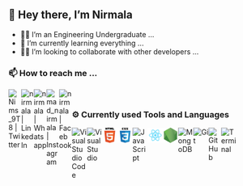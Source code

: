 ## 👋 Hey there, I’m Nirmala
- 🧑‍💻 I’m an Engineering Undergraduate ...
- 🌱 I’m currently learning everything ...
- 🙋‍♂️ I’m looking to collaborate with other developers ...

### 📫 How to reach me ...


[<img align="left" alt="Nims_9T8 | Twitter" width="25px" src="https://img.icons8.com/fluency/240/000000/twitter.png" />][twitter]
[<img align="left" alt="nirmala | LinkedIn" width="25px" src="https://img.icons8.com/fluency/240/000000/linkedin.png" />][linkedin]
[<img align="left" alt="nirmala | Whatsapp" width="25px" src="https://img.icons8.com/fluency/240/000000/gmail-new.png" />][email]
[<img align="left" alt="mad_nirmala | Instagram" width="25px" src="https://img.icons8.com/fluency/240/000000/instagram-new.png" />][instagram]
[<img align="left" alt="nirmala | Facebook" width="25px" src="https://img.icons8.com/fluency/240/000000/facebook-new.png" />][facebook]



<br/>

### ⚙️ Currently used Tools and Languages

[<img align="left" alt="Visual Studio Code" width="30px" src="https://img.icons8.com/color/96/000000/visual-studio-code-2019.png" />][vscode]
[<img align="left" alt="Visual Studio" width="30px" src="https://img.icons8.com/color/240/000000/visual-studio-2019.png" />][visualstudio]
[<img align="left" alt="HTML5" width="30px" src="https://raw.githubusercontent.com/github/explore/80688e429a7d4ef2fca1e82350fe8e3517d3494d/topics/html/html.png" />][html]
[<img align="left" alt="CSS3" width="30px" src="https://raw.githubusercontent.com/github/explore/80688e429a7d4ef2fca1e82350fe8e3517d3494d/topics/css/css.png" />][css]
[<img align="left" alt="JavaScript" width="30px" src="https://img.icons8.com/color/144/000000/javascript--v1.png" />][js]
[<img align="left" alt="React" width="30px" src="https://raw.githubusercontent.com/github/explore/80688e429a7d4ef2fca1e82350fe8e3517d3494d/topics/react/react.png" />][react]
[<img align="left" alt="Node.js" width="30px" src="https://raw.githubusercontent.com/github/explore/80688e429a7d4ef2fca1e82350fe8e3517d3494d/topics/nodejs/nodejs.png" />][node]
[<img align="left" alt="MongoDB" width="30px" src="https://img.icons8.com/color/240/000000/mongodb.png" />][mongodb]
[<img align="left" alt="Git" width="30px" src="https://img.icons8.com/color/240/000000/git.png" />][git]
[<img align="left" alt="GitHub" width="25px" src="https://github.com/rdimascio/icons/blob/master/icons/light/github.svg" />][github]
[<img align="left" alt="Terminal" width="30px" src="https://img.icons8.com/fluency/96/000000/console.png" />][terminal]


<!---
Nims98/Nims98 is a ✨ special ✨ repository because its `README.md` (this file) appears on your GitHub profile.
You can click the Preview link to take a look at your changes.
--->
[twitter]: https://twitter.com/Nims_9T8
[instagram]: https://www.instagram.com/mad_nirmala/
[linkedin]: https://www.linkedin.com/in/nirmala-sabaragamuwa
[facebook]: https://www.facebook.com/nirmala.madhusankha.1/
[whatsapp]: https://wa.me/94719629058
[email]: mailto:nirmalasabaragamuwa@gmail.com
[vscode]: https://code.visualstudio.com/
[visualstudio]: https://visualstudio.microsoft.com/
[html]: https://www.w3schools.com/html/
[css]: https://www.w3schools.com/css/
[js]: https://www.w3schools.com/js/
[react]: https://reactjs.org/docs/getting-started.html
[node]: https://nodejs.org/dist/latest-v14.x/docs/api/
[mongodb]: https://docs.mongodb.com/manual/
[git]: https://git-scm.com/doc
[github]: https://github.com/Nims98
[terminal]: https://www.microsoft.com/en-us/p/windows-terminal/9n0dx20hk701
